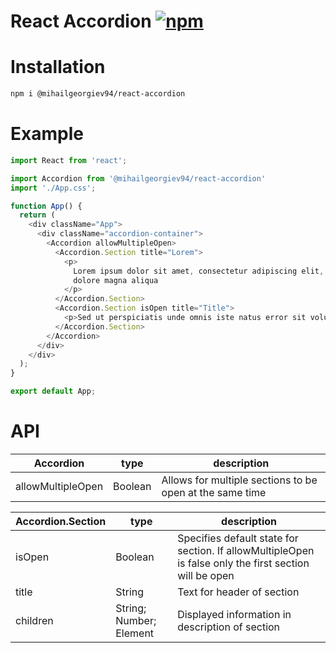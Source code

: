 # React Accordion [![npm](https://img.shields.io/npm/v/@mihailgeorgiev94/react-accordion)](https://www.npmjs.com/package/@mihailgeorgiev94/react-accordion)

# Installation

```sh
npm i @mihailgeorgiev94/react-accordion
```

# Example

```javascript
import React from 'react';

import Accordion from '@mihailgeorgiev94/react-accordion'
import './App.css';

function App() {
  return (
    <div className="App">
      <div className="accordion-container">
        <Accordion allowMultipleOpen>
          <Accordion.Section title="Lorem">
            <p>
              Lorem ipsum dolor sit amet, consectetur adipiscing elit, sed do eiusmod tempor incididunt ut labore et
              dolore magna aliqua
            </p>
          </Accordion.Section>
          <Accordion.Section isOpen title="Title">
            <p>Sed ut perspiciatis unde omnis iste natus error sit voluptatem accusantium doloremque laudantium,</p>
          </Accordion.Section>
        </Accordion>
      </div>
    </div>
  );
}

export default App;

```

# API

|Accordion|type|description|
|---|---|---|
|allowMultipleOpen|Boolean|Allows for multiple sections to be open at the same time|


|Accordion.Section|type|description|
|---|---|---|
|isOpen|Boolean|Specifies default state for section. If allowMultipleOpen is false only the first section will be open|
|title|String|Text for header of section|
|children|String; Number; Element|Displayed information in description of section|
